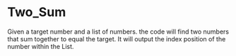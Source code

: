 # Two_Sum
Given a target number and a list of numbers. the code will find two numbers that sum together to equal the target. It will output the index position of the number within the List. 
